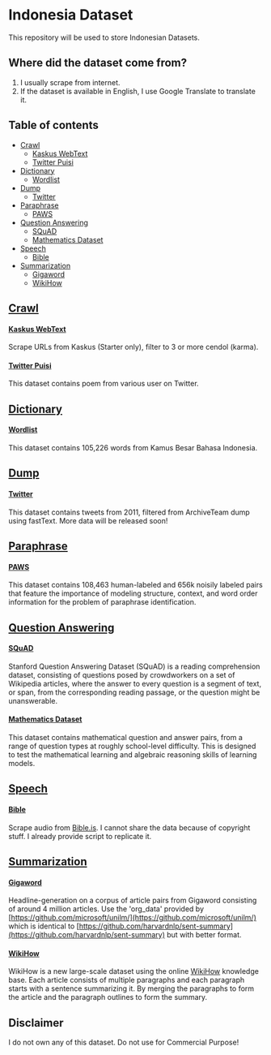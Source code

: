 # Indonesia Dataset

This repository will be used to store Indonesian Datasets. 

## Where did the dataset come from?

1. I usually scrape from internet. 
2. If the dataset is available in English, I use Google Translate to translate it.

## Table of contents
  * [Crawl](#crawl)
    * [Kaskus WebText](#kaskus-webtext)
    * [Twitter Puisi](#twitter-puisi)
  * [Dictionary](#dictionary)
    * [Wordlist](#wordlist)
  * [Dump](#dump)
    * [Twitter](#twitter)
  * [Paraphrase](#paraphrase)
    * [PAWS](#paws)
  * [Question Answering](#question-answering)
    * [SQuAD](#squad)
    * [Mathematics Dataset](#mathematics-dataset)
  * [Speech](#speech)
    * [Bible](#bible)
  * [Summarization](#summarization)
    * [Gigaword](#gigaword)
    * [WikiHow](#wikihow)

## [Crawl](crawl)

#### [Kaskus WebText](crawl/kaskus-webtext)

Scrape URLs from Kaskus (Starter only), filter to 3 or more cendol (karma). 

#### [Twitter Puisi](crawl/twitter-puisi)

This dataset contains poem from various user on Twitter. 

## [Dictionary](dictionary)

#### [Wordlist](dictionary/wordlist)

This dataset contains 105,226 words from Kamus Besar Bahasa Indonesia.

## [Dump](dump)

#### [Twitter](dump/twitter)

This dataset contains tweets from 2011, filtered from ArchiveTeam dump using fastText. More data will be released soon!

## [Paraphrase](paraphrase)

#### [PAWS](paraphrase/paws)

This dataset contains 108,463 human-labeled and 656k noisily labeled pairs that feature the importance of modeling structure, context, and word order information for the problem of paraphrase identification.

## [Question Answering](question-answering)

#### [SQuAD](question-answering/squad)

Stanford Question Answering Dataset (SQuAD) is a reading comprehension dataset, consisting of questions posed by crowdworkers on a set of Wikipedia articles, where the answer to every question is a segment of text, or span, from the corresponding reading passage, or the question might be unanswerable.

#### [Mathematics Dataset](question-answering/mathematics_dataset)

This dataset contains mathematical question and answer pairs, from a range of question types at roughly school-level difficulty. This is designed to test the mathematical learning and algebraic reasoning skills of learning models.

## [Speech](speech)

#### [Bible](speech/bible)

Scrape audio from [Bible.is](https://bible.is). I cannot share the data because of copyright stuff. I already provide script to replicate it.

## [Summarization](summarization)

#### [Gigaword](summarization/gigaword)

Headline-generation on a corpus of article pairs from Gigaword consisting of around 4 million articles. Use the 'org_data' provided by [https://github.com/microsoft/unilm/](https://github.com/microsoft/unilm/) which is identical to [https://github.com/harvardnlp/sent-summary](https://github.com/harvardnlp/sent-summary) but with better format.

#### [WikiHow](summarization/wikihow)

WikiHow is a new large-scale dataset using the online [WikiHow](https://id.wikihow.com/) knowledge base. Each article consists of multiple paragraphs and each paragraph starts with a sentence summarizing it. By merging the paragraphs to form the article and the paragraph outlines to form the summary.

## Disclaimer

I do not own any of this dataset. Do not use for Commercial Purpose!
